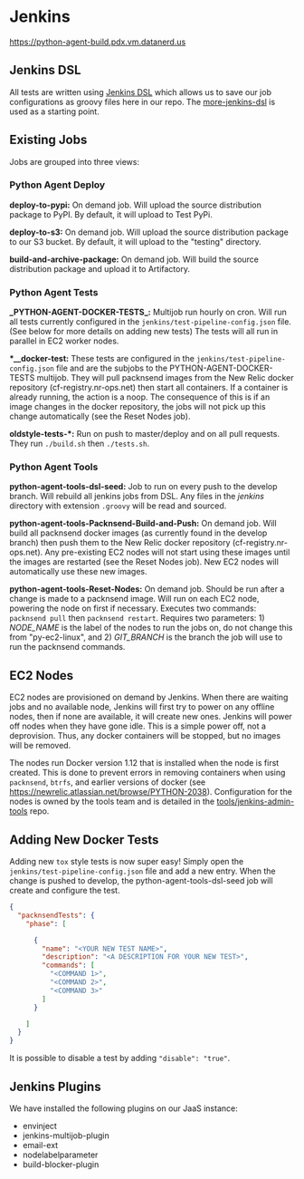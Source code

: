 # Jenkins

https://python-agent-build.pdx.vm.datanerd.us

## Jenkins DSL
All tests are written using [Jenkins DSL](https://wiki.jenkins-ci.org/display/JENKINS/Job+DSL+Plugin) which allows us to save our job configurations as groovy files here in our repo. The [more-jenkins-dsl](https://source.datanerd.us/commune/more-jenkins-dsl) is used as a starting point.

## Existing Jobs
Jobs are grouped into three views:

### Python Agent Deploy
**deploy-to-pypi:** On demand job. Will upload the source distribution package to PyPI. By default, it will upload to Test PyPi.

**deploy-to-s3:** On demand job. Will upload the source distribution package to our S3 bucket. By default, it will upload to the "testing" directory.

**build-and-archive-package:** On demand job. Will build the source distribution package and upload it to Artifactory.

### Python Agent Tests
**\_PYTHON-AGENT-DOCKER-TESTS\_:** Multijob run hourly on cron. Will run all tests currently configured in the `jenkins/test-pipeline-config.json` file. (See below for more details on adding new tests) The tests will all run in parallel in EC2 worker nodes.

**\*__docker-test:** These tests are configured in the `jenkins/test-pipeline-config.json` file and are the subjobs to the PYTHON-AGENT-DOCKER-TESTS multijob. They will pull packnsend images from the New Relic docker repository (cf-registry.nr-ops.net) then start all containers. If a container is already running, the action is a noop. The consequence of this is if an image changes in the docker repository, the jobs will not pick up this change automatically (see the Reset Nodes job).

**oldstyle-tests-*:** Run on push to master/deploy and on all pull requests. They run `./build.sh` then `./tests.sh`.

### Python Agent Tools
**python-agent-tools-dsl-seed:** Job to run on every push to the develop branch. Will rebuild all jenkins jobs from DSL. Any files in the *jenkins* directory with extension `.groovy` will be read and sourced.

**python-agent-tools-Packnsend-Build-and-Push:** On demand job. Will build all packnsend docker images (as currently found in the develop branch) then push them to the New Relic docker repository (cf-registry.nr-ops.net). Any pre-existing EC2 nodes will not start using these images until the images are restarted (see the Reset Nodes job). New EC2 nodes will automatically use these new images.

**python-agent-tools-Reset-Nodes:** On demand job. Should be run after a change is made to a packnsend image. Will run on each EC2 node, powering the node on first if necessary. Executes two commands: `packnsend pull` then `packnsend restart`. Requires two parameters: 1) *NODE_NAME* is the label of the nodes to run the jobs on, do not change this from "py-ec2-linux", and 2) *GIT_BRANCH* is the branch the job will use to run the packnsend commands.

## EC2 Nodes
EC2 nodes are provisioned on demand by Jenkins. When there are waiting jobs and no available node, Jenkins will first try to power on any offline nodes, then if none are available, it will create new ones. Jenkins will power off nodes when they have gone idle. This is a simple power off, not a deprovision. Thus, any docker containers will be stopped, but no images will be removed.

The nodes run Docker version 1.12 that is installed when the node is first created. This is done to prevent errors in removing containers when using `packnsend`, `btrfs`, and earlier versions of docker (see https://newrelic.atlassian.net/browse/PYTHON-2038). Configuration for the nodes is owned by the tools team and is detailed in the [tools/jenkins-admin-tools](https://source.datanerd.us/tools/jenkins-admin-tools/blob/master/config/hosts/python-agent-build.pdx.vm.datanerd.us.yaml) repo.

## Adding New Docker Tests

Adding new `tox` style tests is now super easy! Simply open the `jenkins/test-pipeline-config.json` file and add a new entry. When the change is pushed to develop, the python-agent-tools-dsl-seed job will create and configure the test.

```json
{
  "packnsendTests": {
    "phase": [

      {
        "name": "<YOUR NEW TEST NAME>",
        "description": "<A DESCRIPTION FOR YOUR NEW TEST>",
        "commands": [
          "<COMMAND 1>",
          "<COMMAND 2>",
          "<COMMAND 3>"
        ]
      }

    ]
  }
}
```

It is possible to disable a test by adding `"disable": "true"`.

## Jenkins Plugins
We have installed the following plugins on our JaaS instance:
+ envinject
+ jenkins-multijob-plugin
+ email-ext
+ nodelabelparameter
+ build-blocker-plugin
